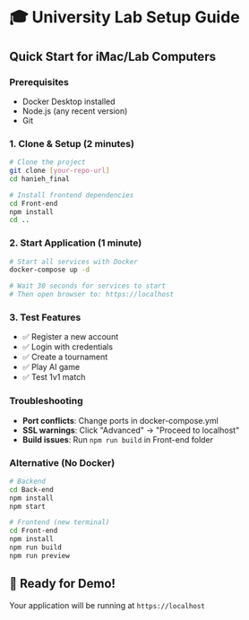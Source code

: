 # 🎓 University Lab Setup Guide

## Quick Start for iMac/Lab Computers

### Prerequisites
- Docker Desktop installed
- Node.js (any recent version)
- Git

### 1. Clone & Setup (2 minutes)
```bash
# Clone the project
git clone [your-repo-url]
cd hanieh_final

# Install frontend dependencies
cd Front-end
npm install
cd ..
```

### 2. Start Application (1 minute)
```bash
# Start all services with Docker
docker-compose up -d

# Wait 30 seconds for services to start
# Then open browser to: https://localhost
```

### 3. Test Features
- ✅ Register a new account
- ✅ Login with credentials  
- ✅ Create a tournament
- ✅ Play AI game
- ✅ Test 1v1 match

### Troubleshooting
- **Port conflicts**: Change ports in docker-compose.yml
- **SSL warnings**: Click "Advanced" → "Proceed to localhost"
- **Build issues**: Run `npm run build` in Front-end folder

### Alternative (No Docker)
```bash
# Backend
cd Back-end
npm install
npm start

# Frontend (new terminal)
cd Front-end  
npm install
npm run build
npm run preview
```

## 🚀 Ready for Demo!
Your application will be running at `https://localhost`
